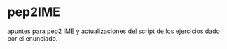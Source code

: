 # pep2IME
apuntes para pep2 IME y actualizaciones del script de los ejercicios dado por el enunciado.
